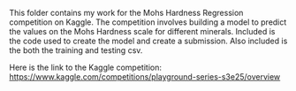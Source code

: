 This folder contains my work for the Mohs Hardness Regression competition on Kaggle. The competition involves building a model to predict the values on the Mohs Hardness scale for different minerals. Included is the code used to create the model and create a submission. Also included is the both the training and testing csv.

Here is the link to the Kaggle competition: https://www.kaggle.com/competitions/playground-series-s3e25/overview
